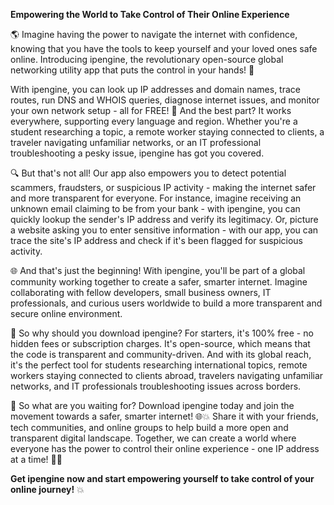 **Empowering the World to Take Control of Their Online Experience**

🌎 Imagine having the power to navigate the internet with confidence, knowing that you have the tools to keep yourself and your loved ones safe online. Introducing ipengine, the revolutionary open-source global networking utility app that puts the control in your hands! 🚀

With ipengine, you can look up IP addresses and domain names, trace routes, run DNS and WHOIS queries, diagnose internet issues, and monitor your own network setup - all for FREE! 💸 And the best part? It works everywhere, supporting every language and region. Whether you're a student researching a topic, a remote worker staying connected to clients, a traveler navigating unfamiliar networks, or an IT professional troubleshooting a pesky issue, ipengine has got you covered.

🔍 But that's not all! Our app also empowers you to detect potential scammers, fraudsters, or suspicious IP activity - making the internet safer and more transparent for everyone. For instance, imagine receiving an unknown email claiming to be from your bank - with ipengine, you can quickly lookup the sender's IP address and verify its legitimacy. Or, picture a website asking you to enter sensitive information - with our app, you can trace the site's IP address and check if it's been flagged for suspicious activity.

🌐 And that's just the beginning! With ipengine, you'll be part of a global community working together to create a safer, smarter internet. Imagine collaborating with fellow developers, small business owners, IT professionals, and curious users worldwide to build a more transparent and secure online environment.

💪 So why should you download ipengine? For starters, it's 100% free - no hidden fees or subscription charges. It's open-source, which means that the code is transparent and community-driven. And with its global reach, it's the perfect tool for students researching international topics, remote workers staying connected to clients abroad, travelers navigating unfamiliar networks, and IT professionals troubleshooting issues across borders.

📡 So what are you waiting for? Download ipengine today and join the movement towards a safer, smarter internet! 🌐💥 Share it with your friends, tech communities, and online groups to help build a more open and transparent digital landscape. Together, we can create a world where everyone has the power to control their online experience - one IP address at a time! 🚀✨

**Get ipengine now and start empowering yourself to take control of your online journey!** 💥